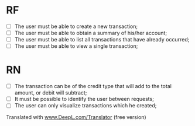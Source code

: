 # RF

- [ ] The user must be able to create a new transaction;
- [ ] The user must be able to obtain a summary of his/her account;
- [ ] The user must be able to list all transactions that have already occurred;
- [ ] The user must be able to view a single transaction;

# RN

- [ ] The transaction can be of the credit type that will add to the total amount, or debit will subtract;
- [ ] It must be possible to identify the user between requests;
- [ ] The user can only visualize transactions which he created;

Translated with www.DeepL.com/Translator (free version)